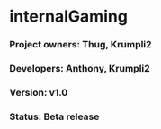 # internalGaming

### Project owners: Thug, Krumpli2
### Developers: Anthony, Krumpli2
### Version: v1.0
### Status: Beta release

